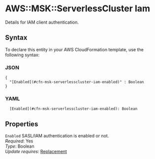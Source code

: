 # AWS::MSK::ServerlessCluster Iam<a name="aws-properties-msk-serverlesscluster-iam"></a>

Details for IAM client authentication\.

## Syntax<a name="aws-properties-msk-serverlesscluster-iam-syntax"></a>

To declare this entity in your AWS CloudFormation template, use the following syntax:

### JSON<a name="aws-properties-msk-serverlesscluster-iam-syntax.json"></a>

```
{
  "[Enabled](#cfn-msk-serverlesscluster-iam-enabled)" : Boolean
}
```

### YAML<a name="aws-properties-msk-serverlesscluster-iam-syntax.yaml"></a>

```
  [Enabled](#cfn-msk-serverlesscluster-iam-enabled): Boolean
```

## Properties<a name="aws-properties-msk-serverlesscluster-iam-properties"></a>

`Enabled`  <a name="cfn-msk-serverlesscluster-iam-enabled"></a>
SASL/IAM authentication is enabled or not\.  
*Required*: Yes  
*Type*: Boolean  
*Update requires*: [Replacement](https://docs.aws.amazon.com/AWSCloudFormation/latest/UserGuide/using-cfn-updating-stacks-update-behaviors.html#update-replacement)